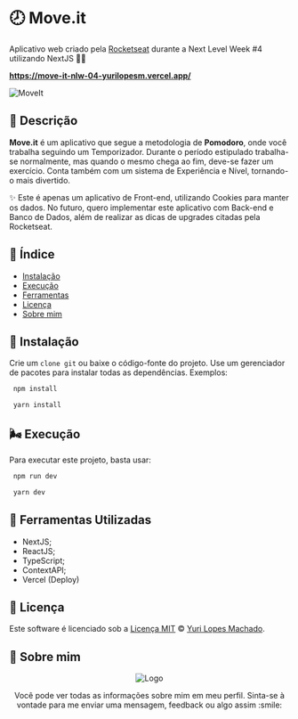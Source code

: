 # 🕗 Move.it 
Aplicativo web criado pela [Rocketseat](https://rocketseat.com.br/) durante a Next Level Week #4 utilizando NextJS 📘💙

**https://move-it-nlw-04-yurilopesm.vercel.app/**

![MoveIt](https://user-images.githubusercontent.com/75103144/109526423-4caa2e00-7a91-11eb-8639-cd40609118fe.gif)

## 📢 Descrição

**Move.it** é um aplicativo que segue a metodologia de **Pomodoro**, onde você trabalha seguindo um Temporizador. Durante o período estipulado trabalha-se normalmente, mas quando o mesmo chega ao fim, deve-se fazer um exercício. Conta também com um sistema de Experiência e Nível, tornando-o mais divertido.

✨ Este é apenas um aplicativo de Front-end, utilizando Cookies para manter os dados. No futuro, quero implementar este aplicativo com Back-end e Banco de Dados, além de realizar as dicas de upgrades citadas pela Rocketseat.
  

## 🚩 Índice

- [Instalação](#-instalação)
- [Execução](#-execução)
- [Ferramentas](#-ferramentas-utilizadas)
- [Licença](#-licença)
- [Sobre mim](#-sobre-mim)

## 🍉 Instalação

Crie um `clone git` ou baixe o código-fonte do projeto. Use um gerenciador de pacotes para instalar todas as dependências. Exemplos:

```bash
 npm install
```

```bash
 yarn install
```
  
## 🌬️ Execução

Para executar este projeto, basta usar:

```bash
 npm run dev
```

```bash
 yarn dev
```
  
## 🙌 Ferramentas Utilizadas
  
* NextJS;
* ReactJS;
* TypeScript;
* ContextAPI;
* Vercel (Deploy)

  
## 📜 Licença

Este software é licenciado sob a [Licença MIT](https://github.com/YuriLopesM/move-it/blob/master/LICENSE) © [Yuri Lopes Machado](https://github.com/YuriLopesM).

  
## 🧑‍ Sobre mim

<p align = "center">
  <img src = "https://i.ibb.co/x7d4DBt/Asset-1.png" alt = "Logo" border = "0">
</p> 

<p align = "center">
  Você pode ver todas as informações sobre mim em meu perfil. 
  Sinta-se à vontade para me enviar uma mensagem, feedback ou algo assim :smile:
</p> 
